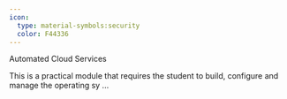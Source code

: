 ```yaml
---
icon:
  type: material-symbols:security
  color: F44336
---
```


Automated Cloud Services

This is a practical module that requires the student to build, configure and manage the operating sy ... 
